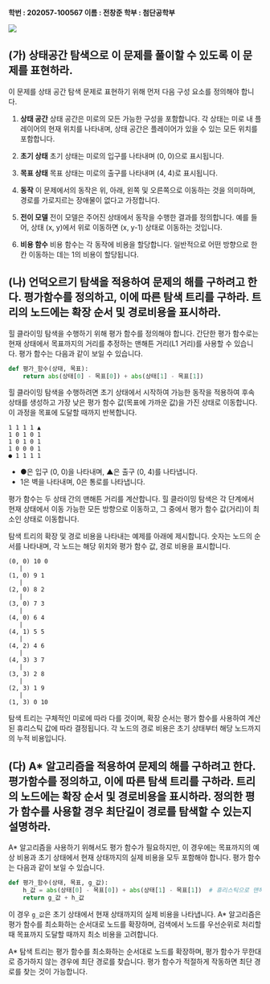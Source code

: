 **학번 : 202057-100567
이름 : 전창준
학부 : 첨단공학부**

![](https://i.imgur.com/Jow7mip.png)

## (가) 상태공간 탐색으로 이 문제를 풀이할 수 있도록 이 문제를 표현하라.

  
이 문제를 상태 공간 탐색 문제로 표현하기 위해 먼저 다음 구성 요소를 정의해야 합니다.

1. **상태 공간**
   상태 공간은 미로의 모든 가능한 구성을 포함합니다. 각 상태는 미로 내 플레이어의 현재 위치를 나타내며, 상태 공간은 플레이어가 있을 수 있는 모든 위치를 포함합니다.
    
2. **초기 상태** 
   초기 상태는 미로의 입구를 나타내며 (0, 0)으로 표시됩니다.
    
3. **목표 상태**
   목표 상태는 미로의 출구를 나타내며 (4, 4)로 표시됩니다.
    
4. **동작**
   이 문제에서의 동작은 위, 아래, 왼쪽 및 오른쪽으로 이동하는 것을 의미하며, 경로를 가로지르는 장애물이 없다고 가정합니다.
    
5. **전이 모델**
   전이 모델은 주어진 상태에서 동작을 수행한 결과를 정의합니다. 예를 들어, 상태 (x, y)에서 위로 이동하면 (x, y-1) 상태로 이동하는 것입니다.
    
6. **비용 함수**
   비용 함수는 각 동작에 비용을 할당합니다. 일반적으로 어떤 방향으로 한 칸 이동하는 데는 1의 비용이 할당됩니다.

## (나) 언덕오르기 탐색을 적용하여 문제의 해를 구하려고 한다. 평가함수를 정의하고, 이에 따른 탐색 트리를 구하라. 트리의 노드에는 확장 순서 및 경로비용을 표시하라.

힐 클라이밍 탐색을 수행하기 위해 평가 함수를 정의해야 합니다. 간단한 평가 함수로는 현재 상태에서 목표까지의 거리를 추정하는 맨해튼 거리(L1 거리)를 사용할 수 있습니다. 평가 함수는 다음과 같이 보일 수 있습니다.

```python
def 평가_함수(상태, 목표):
    return abs(상태[0] - 목표[0]) + abs(상태[1] - 목표[1])
```

힐 클라이밍 탐색을 수행하려면 초기 상태에서 시작하여 가능한 동작을 적용하여 후속 상태를 생성하고 가장 낮은 평가 함수 값(목표에 가까운 값)을 가진 상태로 이동합니다. 이 과정을 목표에 도달할 때까지 반복합니다.

```
1 1 1 1 ▲
1 0 1 0 1
1 0 1 0 1
1 0 0 0 1
● 1 1 1 1
```

- ●은 입구 (0, 0)을 나타내며, ▲은 출구 (0, 4)를 나타냅니다.
- 1은 벽을 나타내며, 0은 통로를 나타냅니다.

평가 함수는 두 상태 간의 맨해튼 거리를 계산합니다. 힐 클라이밍 탐색은 각 단계에서 현재 상태에서 이동 가능한 모든 방향으로 이동하고, 그 중에서 평가 함수 값(거리)이 최소인 상태로 이동합니다.

탐색 트리의 확장 및 경로 비용을 나타내는 예제를 아래에 제시합니다. 숫자는 노드의 순서를 나타내며, 각 노드는 해당 위치와 평가 함수 값, 경로 비용을 표시합니다.

```
(0, 0) 10 0
   |
(1, 0) 9 1
   |
(2, 0) 8 2
   |
(3, 0) 7 3
   |
(4, 0) 6 4
   |
(4, 1) 5 5
   |
(4, 2) 4 6
   |
(4, 3) 3 7
   |
(3, 3) 2 8
   |
(2, 3) 1 9
   |
(1, 3) 0 10
```

탐색 트리는 구체적인 미로에 따라 다를 것이며, 확장 순서는 평가 함수를 사용하여 계산된 휴리스틱 값에 따라 결정됩니다. 각 노드의 경로 비용은 초기 상태부터 해당 노드까지의 누적 비용입니다.

## (다) A* 알고리즘을 적용하여 문제의 해를 구하려고 한다. 평가함수를 정의하고, 이에 따른 탐색 트리를 구하라. 트리의 노드에는 확장 순서 및 경로비용을 표시하라. 정의한 평가 함수를 사용할 경우 최단길이 경로를 탐색할 수 있는지 설명하라.

A* 알고리즘을 사용하기 위해서도 평가 함수가 필요하지만, 이 경우에는 목표까지의 예상 비용과 초기 상태에서 현재 상태까지의 실제 비용을 모두 포함해야 합니다. 평가 함수는 다음과 같이 보일 수 있습니다.

```python
def 평가_함수(상태, 목표, g_값):
    h_값 = abs(상태[0] - 목표[0]) + abs(상태[1] - 목표[1])  # 휴리스틱으로 맨해튼 거리 사용
    return g_값 + h_값
```

이 경우 `g_값`은 초기 상태에서 현재 상태까지의 실제 비용을 나타냅니다. A* 알고리즘은 평가 함수를 최소화하는 순서대로 노드를 확장하며, 검색에서 노드를 우선순위로 처리할 때 목표까지 도달할 때까지 최소 비용을 고려합니다.

A* 탐색 트리는 평가 함수를 최소화하는 순서대로 노드를 확장하며, 평가 함수가 무한대로 증가하지 않는 경우에 최단 경로를 찾습니다. 평가 함수가 적절하게 작동하면 최단 경로를 찾는 것이 가능합니다.